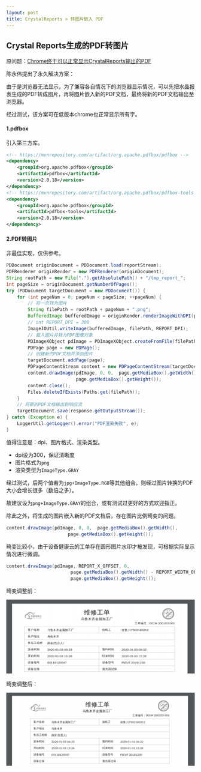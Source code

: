 ```yaml
---
layout: post
title: CrystalReports > 转图片嵌入 PDF
---
```


## Crystal Reports生成的PDF转图片

原问题：[Chrome终于可以正常显示CrystalReports输出的PDF](http://docs.fsdev.cn/pages/viewpage.action?pageId=37847638)

陈永伟提出了永久解决方案：

由于是浏览器无法显示，为了兼容各自情况下的浏览器显示情况，可以先把水晶报表生成的PDF转成图片，再将图片嵌入新的PDF文档，最终将新的PDF文档输出至浏览器。

经过测试，该方案可在低版本chrome也正常显示所有字。

#### 1.pdfbox

引入第三方库。

```xml
<!-- https://mvnrepository.com/artifact/org.apache.pdfbox/pdfbox -->
<dependency>
    <groupId>org.apache.pdfbox</groupId>
    <artifactId>pdfbox</artifactId>
    <version>2.0.18</version>
</dependency>
<!-- https://mvnrepository.com/artifact/org.apache.pdfbox/pdfbox-tools -->
<dependency>
    <groupId>org.apache.pdfbox</groupId>
    <artifactId>pdfbox-tools</artifactId>
    <version>2.0.18</version>
</dependency>
```

#### 2.PDF转图片

非最佳实现，仅供参考。

```java
PDDocument originDocument = PDDocument.load(reportStream);
PDFRenderer originRender = new PDFRenderer(originDocument);
String rootPath = new File(".").getAbsolutePath() + "/tmp_report_";
int pageSize = originDocument.getNumberOfPages();
try (PDDocument targetDocument = new PDDocument()) {
    for (int pageNum = 0; pageNum < pageSize; ++pageNum) {
        // 将一页转为图片
        String filePath = rootPath + pageNum + ".png";
        BufferedImage bufferedImage = originRender.renderImageWithDPI(pageNum, REPORT_DPI, ImageType.GRAY);
        // int REPORT_DPI = 300
        ImageIOUtil.writeImage(bufferedImage, filePath, REPORT_DPI);
        // 载入图片并转为PDF图像对象
        PDImageXObject pdImage = PDImageXObject.createFromFile(filePath, targetDocument);
        PDPage page = new PDPage();
        // 创建新的PDF文档并添加图片
        targetDocument.addPage(page);
        PDPageContentStream content = new PDPageContentStream(targetDocument, page);
        content.drawImage(pdImage, 0, 0,  page.getMediaBox().getWidth(), 	
                          page.getMediaBox().getHeight());
        content.close();
        Files.deleteIfExists(Paths.get(filePath));
    }
    // 将新的PDF文档输出到响应流
	targetDocument.save(response.getOutputStream());
} catch (Exception e) {
    LoggerUtil.getLogger().error("PDF渲染失败", e);
}
```

值得注意是：dpi、图片格式、渲染类型。

- dpi设为300，保证清晰度
- 图片格式为`png`
- 渲染类型为`ImageType.GRAY`

经过测试，后两个值若为`jpg+ImageType.RGB`等其他组合，则经过图片转换的PDF大小会增长很多（数倍之多）。

故建议设为`png+ImageType.GRAY`的组合，或有测试过更好的方式欢迎指正。

除此之外，将生成的图片嵌入新的PDF文档后，存在图片比例畸变的问题。

```java
content.drawImage(pdImage, 0, 0,  page.getMediaBox().getWidth(), 	
                       page.getMediaBox().getHeight());
```

畸变比较小，由于设备健康云的工单存在圆形图片水印才被发现，可根据实际显示情况进行微调。

```java
content.drawImage(pdImage, REPORT_X_OFFSET, 0,
                        page.getMediaBox().getWidth() - REPORT_WIDTH_OFFSET, 
                        page.getMediaBox().getHeight());
```

畸变调整前：

![畸变调整前](/img/pdf转图片畸变1.png)

畸变调整后：

![畸变调整后](/img/pdf转图片畸变2.png)

